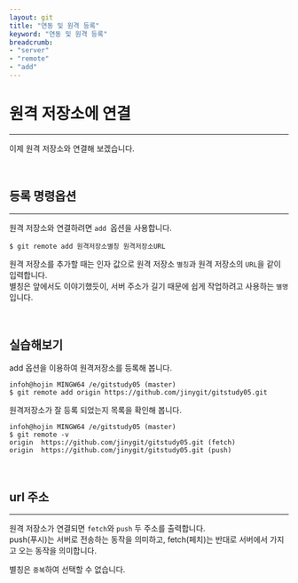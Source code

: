 ```yaml
---
layout: git
title: "연동 및 원격 등록"
keyword: "연동 및 원격 등록"
breadcrumb:
- "server"
- "remote"
- "add"
---
```



# 원격 저장소에 연결
---
이제 원격 저장소와 연결해 보겠습니다.  

<br>

## 등록 명령옵션
---
원격 저장소와 연결하려면 `add `옵션을 사용합니다.  

```
$ git remote add 원격저장소별칭 원격저장소URL
```
 
원격 저장소를 추가할 때는 인자 값으로 원격 저장소 `별칭`과 원격 저장소의 `URL`을 같이 입력합니다.  
별칭은 앞에서도 이야기했듯이, 서버 주소가 길기 때문에 쉽게 작업하려고 사용하는 `별명`입니다.  

<br>

## 실습해보기

add 옵션을 이용하여 원격저장소를 등록해 봅니다.

```
infoh@hojin MINGW64 /e/gitstudy05 (master)
$ git remote add origin https://github.com/jinygit/gitstudy05.git
```

원격저장소가 잘 등록 되었는지 목록을 확인해 봅니다.

```
infoh@hojin MINGW64 /e/gitstudy05 (master)
$ git remote -v
origin  https://github.com/jinygit/gitstudy05.git (fetch)
origin  https://github.com/jinygit/gitstudy05.git (push)
```

<br>

## url 주소
---
원격 저장소가 연결되면 `fetch`와 `push` 두 주소를 출력합니다.  
push(푸시)는 서버로 전송하는 동작을 의미하고, fetch(페치)는 반대로 서버에서 가지고 오는 동작을 의미합니다.  

별칭은 `중복`하여 선택할 수 없습니다.  

